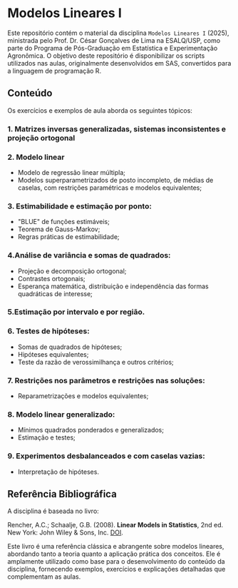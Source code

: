 # Modelos Lineares I

Este repositório contém o material da disciplina `Modelos Lineares I` (2025), ministrada pelo Prof. Dr. César Gonçalves de Lima na ESALQ/USP, como parte do Programa de Pós-Graduação em Estatística e Experimentação Agronômica. O objetivo deste repositório é disponibilizar os scripts utilizados nas aulas, originalmente desenvolvidos em SAS, convertidos para a linguagem de programação R.

## Conteúdo 
Os exercícios e exemplos de aula aborda os seguintes tópicos:

### 1. Matrizes inversas generalizadas, sistemas inconsistentes e projeção ortogonal

### 2. Modelo linear
- Modelo de regressão linear múltipla;
- Modelos superparametrizados de posto incompleto, de médias de caselas, com restrições paramétricas e modelos equivalentes;

### 3. Estimabilidade e estimação por ponto:
- "BLUE" de funções estimáveis;
- Teorema de Gauss-Markov;
- Regras práticas de estimabilidade;

### 4.Análise de variância e somas de quadrados:
- Projeção e decomposição ortogonal;
- Contrastes ortogonais;
- Esperança matemática, distribuição e independência das formas quadráticas de interesse;

### 5.Estimação por intervalo e por região.

### 6. Testes de hipóteses:
- Somas de quadrados de hipóteses;
- Hipóteses equivalentes;
- Teste da razão de verossimilhança e outros critérios;

### 7. Restrições nos parâmetros e restrições nas soluções:
- Reparametrizações e modelos equivalentes;

### 8. Modelo linear generalizado:
- Mínimos quadrados ponderados e generalizados;
- Estimação e testes;

### 9. Experimentos desbalanceados e com caselas vazias:
- Interpretação de hipóteses.

## Referência Bibliográfica
A disciplina é baseada no livro:

Rencher, A.C.; Schaalje, G.B. (2008). **Linear Models in Statistics**, 2nd ed. New York: John Wiley & Sons, Inc. [DOI](https://doi.org/10.1002/9780470192610).

Este livro é uma referência clássica e abrangente sobre modelos lineares, abordando tanto a teoria quanto a aplicação prática dos conceitos. Ele é amplamente utilizado como base para o desenvolvimento do conteúdo da disciplina, fornecendo exemplos, exercícios e explicações detalhadas que complementam as aulas.


